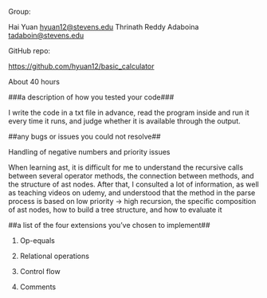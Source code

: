 Group:

Hai Yuan hyuan12@stevens.edu
Thrinath Reddy Adaboina tadaboin@stevens.edu

GitHub repo: 

https://github.com/hyuan12/basic_calculator

About 40 hours

###a description of how you tested your code###

I write the code in a txt file in advance, read the program inside and run it every time it runs, and judge whether it is available through the output.

##any bugs or issues you could not resolve##

Handling of negative numbers and priority issues

When learning ast, it is difficult for me to understand the recursive calls between several operator methods, the connection between methods, and the structure of ast nodes. After that, I consulted a lot of information, as well as teaching videos on udemy, and understood that the method in the parse process is based on low priority -> high recursion, the specific composition of ast nodes, how to build a tree structure, and how to evaluate it

##a list of the four extensions you’ve chosen to implement##

1) Op-equals

2) Relational operations

3) Control flow

4) Comments
